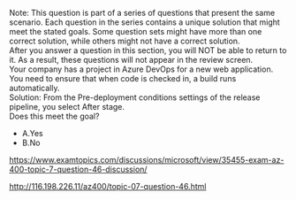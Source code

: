 Note: This question is part of a series of questions that present the same scenario. Each question in the series contains a unique solution that might meet the stated goals. Some question sets might have more than one correct solution, while others might not have a correct solution.<br/>After you answer a question in this section, you will NOT be able to return to it. As a result, these questions will not appear in the review screen.<br/>Your company has a project in Azure DevOps for a new web application.<br/>You need to ensure that when code is checked in, a build runs automatically.<br/>Solution: From the Pre-deployment conditions settings of the release pipeline, you select After stage.<br/>Does this meet the goal?<br/><ul><li class="multi-choice-item"><span class="multi-choice-letter" data-choice-letter="A">A.</span>Yes</li><li class="multi-choice-item correct-hidden"><span class="multi-choice-letter" data-choice-letter="B">B.</span>No</li></ul><p><a href="https://www.examtopics.com/discussions/microsoft/view/35455-exam-az-400-topic-7-question-46-discussion/">https://www.examtopics.com/discussions/microsoft/view/35455-exam-az-400-topic-7-question-46-discussion/</a></p><p><a href="http://116.198.226.11/az400/topic-07-question-46.html">http://116.198.226.11/az400/topic-07-question-46.html</a></p><script src="https://giscus.app/client.js"                    data-repo="azsamples/az204"                    data-repo-id="R_kgDOMRXzDQ"                    data-category="General"                    data-category-id="DIC_kwDOMRXzDc4Cgi27"                    data-mapping="pathname"                    data-strict="1"                    data-reactions-enabled="0"                    data-emit-metadata="0"                    data-input-position="bottom"                    data-theme="preferred_color_scheme"                    data-lang="en"                    crossorigin="anonymous"                    async>                    </script>